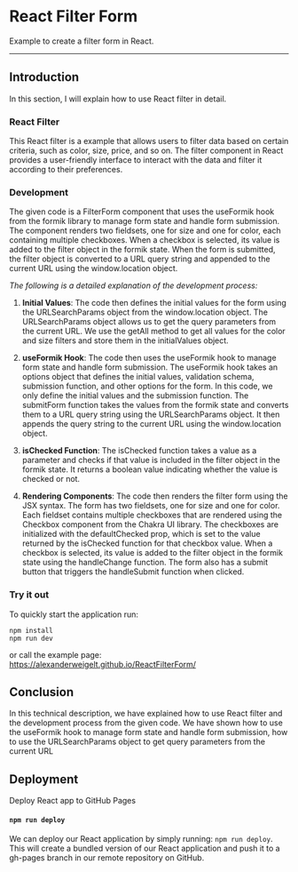 # React Filter Form

Example to create a filter form in React.

---

## Introduction

In this section, I will explain how to use React filter in detail.

### React Filter

This React filter is a example that allows users to filter data based on certain criteria, such as color, size, price,
and so on. The filter component in React provides a user-friendly interface to interact with the data and filter it
according to their preferences.

### Development

The given code is a FilterForm component that uses the useFormik hook from the formik library to manage form state and
handle form submission. The component renders two fieldsets, one for size and one for color, each containing multiple
checkboxes. When a checkbox is selected, its value is added to the filter object in the formik state. When the form is
submitted, the filter object is converted to a URL query string and appended to the current URL using the
window.location object.

*The following is a detailed explanation of the development process:*

1. __Initial Values__: The code then defines the initial values for the form using the URLSearchParams object from the
   window.location object. The URLSearchParams object allows us to get the query parameters from the current URL. We use
   the getAll method to get all values for the color and size filters and store them in the initialValues object.

2. __useFormik Hook__: The code then uses the useFormik hook to manage form state and handle form submission. The useFormik
   hook takes an options object that defines the initial values, validation schema, submission function, and other
   options for the form. In this code, we only define the initial values and the submission function. The submitForm
   function takes the values from the formik state and converts them to a URL query string using the URLSearchParams
   object. It then appends the query string to the current URL using the window.location object.

3. __isChecked Function__: The isChecked function takes a value as a parameter and checks if that value is included in the
   filter object in the formik state. It returns a boolean value indicating whether the value is checked or not.

4. __Rendering Components__: The code then renders the filter form using the JSX syntax. The form has two fieldsets, one for
   size and one for color. Each fieldset contains multiple checkboxes that are rendered using the Checkbox component
   from the Chakra UI library. The checkboxes are initialized with the defaultChecked prop, which is set to the value
   returned by the isChecked function for that checkbox value. When a checkbox is selected, its value is added to the
   filter object in the formik state using the handleChange function. The form also has a submit button that triggers
   the handleSubmit function when clicked.

### Try it out

To quickly start the application run:

```
npm install
npm run dev
```

or call the example page: https://alexanderweigelt.github.io/ReactFilterForm/

## Conclusion

In this technical description, we have explained how to use React filter and the development process from the given
code. We have shown how to use the useFormik hook to manage form state and handle form submission, how to use the
URLSearchParams object to get query parameters from the current URL

## Deployment

Deploy React app to GitHub Pages

#### `npm run deploy`

We can deploy our React application by simply running: `npm run deploy`. This will create a bundled version of our React application and push it to a gh-pages branch in our remote repository on GitHub.

